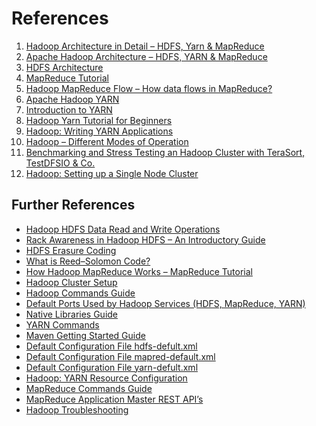 # References
1. <a id="hadoop"></a> [Hadoop Architecture in Detail – HDFS, Yarn & MapReduce](https://data-flair.training/blogs/hadoop-architecture/)
1. <a id="hadoop_architecture"></a> [Apache Hadoop Architecture – HDFS, YARN & MapReduce](https://techvidvan.com/tutorials/hadoop-architecture/)
1. <a id="hdfs_architecture"></a> [HDFS Architecture](https://hadoop.apache.org/docs/r3.3.5/hadoop-project-dist/hadoop-hdfs/HdfsDesign.html)
1. <a id="mapred_tutorial"></a> [MapReduce Tutorial](https://hadoop.apache.org/docs/r3.3.5/hadoop-mapreduce-client/hadoop-mapreduce-client-core/MapReduceTutorial.html)
1. <a id="mapred_flow"></a> [Hadoop MapReduce Flow – How data flows in MapReduce?](https://data-flair.training/blogs/hadoop-mapreduce-flow/)
1. <a id="yarn"></a> [Apache Hadoop YARN](https://hadoop.apache.org/docs/r3.3.5/hadoop-yarn/hadoop-yarn-site/YARN.html)
1. <a id="yarn_intro"></a> [Introduction to YARN](https://www.youtube.com/watch?v=5vmP1-6xd6Y&ab_channel=OracleLearning)
1. <a id="yarn_tutorial"></a> [Hadoop Yarn Tutorial for Beginners](https://data-flair.training/blogs/hadoop-yarn-tutorial/)
1. <a id="yarn_app"></a> [Hadoop: Writing YARN Applications](https://hadoop.apache.org/docs/r3.3.5/hadoop-yarn/hadoop-yarn-site/WritingYarnApplications.html)
1. <a id="modes"></a> [Hadoop – Different Modes of Operation](https://www.geeksforgeeks.org/hadoop-different-modes-of-operation/)
1. <a id="dfsio"></a> [Benchmarking and Stress Testing an Hadoop Cluster with TeraSort, TestDFSIO & Co.](https://www.michael-noll.com/blog/2011/04/09/benchmarking-and-stress-testing-an-hadoop-cluster-with-terasort-testdfsio-nnbench-mrbench/)
1. <a id="single_node_cluster"></a> [Hadoop: Setting up a Single Node Cluster](https://hadoop.apache.org/docs/r3.3.5/hadoop-project-dist/hadoop-common/SingleCluster.html)


## Further References <a name="fref"></a>
* [Hadoop HDFS Data Read and Write Operations](https://data-flair.training/blogs/hadoop-hdfs-data-read-and-write-operations/)
* [Rack Awareness in Hadoop HDFS – An Introductory Guide](https://data-flair.training/blogs/rack-awareness-hadoop-hdfs/)
* [HDFS Erasure Coding](https://hadoop.apache.org/docs/r3.3.5/hadoop-project-dist/hadoop-hdfs/HDFSErasureCoding.html)
* [What is Reed–Solomon Code?](https://www.geeksforgeeks.org/what-is-reed-solomon-code/)
* [How Hadoop MapReduce Works – MapReduce Tutorial](https://data-flair.training/blogs/how-hadoop-mapreduce-works/)
* [Hadoop Cluster Setup](https://hadoop.apache.org/docs/r3.3.5/hadoop-project-dist/hadoop-common/ClusterSetup.html) 
* [Hadoop Commands Guide](https://hadoop.apache.org/docs/r3.3.5/hadoop-project-dist/hadoop-common/CommandsManual.html)
* [Default Ports Used by Hadoop Services (HDFS, MapReduce, YARN)](https://kontext.tech/article/265/default-ports-used-by-hadoop-services-hdfs-mapreduce-yarn )
* [Native Libraries Guide](https://hadoop.apache.org/docs/r3.3.5/hadoop-project-dist/hadoop-common/NativeLibraries.html)
* [YARN Commands](https://hadoop.apache.org/docs/r3.3.5/hadoop-yarn/hadoop-yarn-site/YarnCommands.html)
* [Maven Getting Started Guide](https://maven.apache.org/guides/getting-started/index.html)
* [Default Configuration File hdfs-defult.xml](https://hadoop.apache.org/docs/r3.3.5/hadoop-project-dist/hadoop-hdfs/hdfs-default.xml)
* [Default Configuration File mapred-default.xml](https://hadoop.apache.org/docs/r3.3.5/hadoop-mapreduce-client/hadoop-mapreduce-client-core/mapred-default.xml)
* [Default Configuration File yarn-defult.xml](https://hadoop.apache.org/docs/r3.3.5/hadoop-yarn/hadoop-yarn-common/yarn-default.xml)
* [Hadoop: YARN Resource Configuration](https://hadoop.apache.org/docs/r3.3.5/hadoop-yarn/hadoop-yarn-site/ResourceModel.html)
* [MapReduce Commands Guide](https://hadoop.apache.org/docs/r3.3.5/hadoop-mapreduce-client/hadoop-mapreduce-client-core/MapredCommands.html)
* [MapReduce Application Master REST API’s](https://hadoop.apache.org/docs/r3.3.5/hadoop-mapreduce-client/hadoop-mapreduce-client-core/MapredAppMasterRest.html)
* [Hadoop Troubleshooting](https://www.cs.brandeis.edu//~cs147a/lab/hadoop-troubleshooting/)